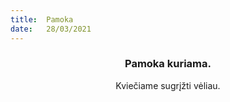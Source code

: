 ```yaml
---
title:  Pamoka
date:   28/03/2021
---
```


### <center>Pamoka kuriama.</center>
<center>Kviečiame sugrįžti vėliau.</center>
